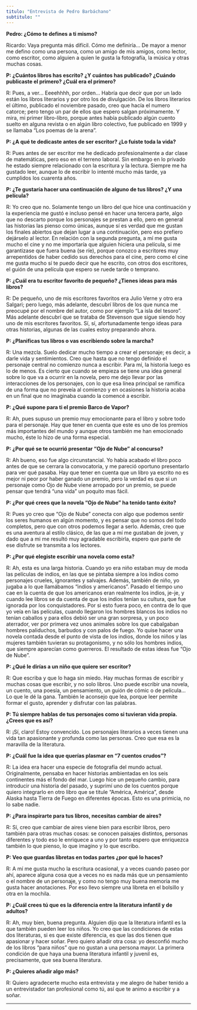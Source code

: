 ```yaml
---
titulo: "Entrevista de Pedro Barbáchano"
subtitulo: ""
---
```

**Pedro: ¿Cómo te defines a ti
mismo?**

Ricardo: Vaya pregunta más difícil. Cómo me definiría… De mayor a menor me
defino como una persona, como un amigo de mis amigos, como lector, como
escritor, como alguien a quien le gusta la fotografía, la música y otras
muchas cosas.

**P: ¿Cuántos libros has escrito? ¿Y  cuántos has publicado? ¿Cuándo publicaste
el primero? ¿Cuál era el primero?**

R: Pues, a ver… Eeeehhhh, por orden… Habría que decir que por un lado están
los libros literarios y por otro los de divulgación. De los libros literarios
el último, publicado el noviembre pasado, creo que hacía el numero catorce;
pero tengo un par de ellos que espero salgan próximamente. Y mira, mi primer
libro-libro, porque antes había publicado algún cuento suelto en alguna
revista o en algún libro colectivo, fue publicado en 1999 y se llamaba “Los
poemas de la arena”.

**P: ¿A qué te dedicaste antes de ser escritor? ¿Lo fuiste toda la vida?**

R: Pues antes de ser escritor me he dedicado profesionalmente a dar clase de
matemáticas, pero eso en el terreno laboral. Sin embargo en lo privado he
estado siempre relacionado con la escritura y la lectura. Siempre me ha
gustado leer, aunque lo de escribir lo intenté mucho más tarde, ya cumplidos
los cuarenta años.

**P: ¿Te gustaría hacer una continuación de alguno de tus libros? ¿Y una
película?**

R: Yo creo que no. Solamente tengo un libro del que hice una continuación y
la experiencia me gustó e incluso pensé en hacer una tercera parte, algo que
no descarto porque los personajes se prestan a ello, pero en general las
historias las pienso como únicas, aunque sí es verdad que me gustan los
finales abiertos que dejan lugar a una continuación, pero eso prefiero
dejárselo al lector. En relación con la segunda pregunta, a mí me gusta mucho
el cine y no me importaría que alguien hiciera una película, si me
garantizase que fuera buena (se ríe), porque conozco a escritores muy
arrepentidos de haber cedido sus derechos para el cine, pero como el cine me
gusta mucho sí te puedo decir que he escrito, con otros dos escritores, el
guión de una película que espero se ruede tarde o temprano.

**P: ¿Cuál era tu escritor favorito de pequeño? ¿Tienes ideas para más
libros?**

R: De pequeño, uno de mis escritores favoritos era Julio Verne y otro era
Salgari; pero luego, más adelante, descubrí libros de los que nunca me
preocupé por el nombre del autor, como por ejemplo “La isla del tesoro”. Más
adelante descubrí que se trataba de Stevenson que sigue siendo hoy uno de mis
escritores favoritos. Sí, sí, afortunadamente tengo ideas para otras
historias, algunas de las cuales estoy preparando ahora.

**P: ¿Planificas tus libros o vas escribiendo sobre la marcha?**

R: Una mezcla. Suelo dedicar mucho tiempo a crear el personaje; es decir, a
darle vida y sentimientos. Creo que hasta que no tengo definido el personaje
central no comienzo nunca a escribir. Para mí, la historia luego es lo de
menos. Es cierto que cuando se empieza se tiene una idea general sobre lo que
va a ocurrir en la novela, pero me dejo llevar por las interacciones de los
personajes, con lo que esa línea principal se ramifica de una forma que no
preveía al comienzo y en ocasiones la historia acaba en un final que no
imaginaba cuando la comencé a escribir.

**P: ¿Qué supone para ti el premio Barco de Vapor?**

R: Ah, pues supuso un premio muy emocionante para el libro y sobre todo para
el personaje. Hay que tener en cuenta que este es uno de los premios más
importantes del mundo y aunque otros también me han emocionado mucho, éste lo
hizo de una forma especial.

**P: ¿Por qué se te ocurrió presentar “Ojo de Nube” al concurso?**

R: Ah bueno, eso fue algo circunstancial. Yo había acabado el libro poco
antes de que se cerrara la convocatoria, y me pareció oportuno presentarlo
para ver qué pasaba. Hay que tener en cuenta que un libro ya escrito no es
mejor ni peor por haber ganado un premio, pero la verdad es que si un
personaje como Ojo de Nube viene arropado por un premio, se puede pensar que
tendrá “una vida” un poquito mas fácil.

**P: ¿Por qué crees que la novela “Ojo de Nube” ha tenido tanto éxito?**

R: Pues yo creo que “Ojo de Nube” conecta con algo que podemos sentir los
seres humanos en algún momento, y es pensar que no somos del todo completos,
pero que con otros podemos llegar a serlo. Además, creo que es una aventura
al estilo clásico, de las que a mí me gustaban de joven, y dado que a mi me
resultó muy agradable escribirla, espero que parte de ese disfrute se
transmita a los lectores.

**P: ¿Por qué elegiste escribir una novela como esta?**

R: Ah, esta es una larga historia. Cuando yo era niño estaban muy de moda las
películas de indios, en las que se pintaba siempre a los indios como
personajes crueles, ignorantes y salvajes. Además, también de niño, yo jugaba
a lo que llamábamos “indios y americanos”. Pasado el tiempo uno cae en la
cuenta de que los americanos eran realmente los indios, je-je, y cuando lee
libros se da cuenta de que los indios tenían su cultura, que fue ignorada por
los conquistadores. Por si esto fuera poco, en contra de lo que yo veía en
las películas, cuando llegaron los hombres blancos los indios no tenían
caballos y para ellos debió ser una gran sorpresa, y un poco aterrador, ver
por primera vez unos animales sobre los que cabalgaban hombres paliduchos,
barbudos y con palos de fuego. Yo quise hacer una novela contada desde el
punto de vista de los indios, donde los niños y las mujeres también tuvieran
su protagonismo, y no sólo los hombres indios, que siempre aparecían como
guerreros. El resultado de estas ideas fue “Ojo de Nube”.

**P: ¿Qué le dirías a un niño que quiere ser escritor?**

R: Que escriba y que lo haga sin miedo. Hay muchas formas de escribir y
muchas cosas que escribir, y no solo libros. Uno puede escribir una novela,
un cuento, una poesía, un pensamiento, un guión de cómic o de película… Lo
que le dé la gana. También le aconsejo que lea, porque leer permite formar el
gusto, aprender y disfrutar con las palabras.

**P: Tú siempre hablas de tus personajes como si tuvieran vida propia. ¿Crees
que es así?**

R: ¡Sí, claro! Estoy convencido. Los personajes literarios a veces tienen una
vida tan apasionante y profunda como las personas. Creo que esa es la
maravilla de la literatura.

**P: ¿Cuál fue la idea que querías plasmar en “7 cuentos crudos”?**

R: La idea era hacer una especie de fotografía del mundo actual.
Originalmente, pensaba en hacer historias ambientadas en los seis continentes
más el fondo del mar. Luego hice un pequeño cambio, para introducir una
historia del pasado, y suprimí uno de los cuentos porque quiero integrarlo en
otro libro que se titule “América, América”, desde Alaska hasta Tierra de
Fuego en diferentes épocas. Esto es una primicia, no lo sabe nadie.

**P: ¿Para inspirarte para tus libros, necesitas cambiar de aires?**

R: Sí, creo que cambiar de aires viene bien para escribir libros, pero
también para otras muchas cosas: se conocen paisajes distintos, personas
diferentes y todo eso le enriquece a uno y por tanto espero que enriquezca
también lo que pienso, lo que imagino y lo que escribo.

**P: Veo que guardas libretas en todas partes ¿por qué lo haces?**

R: A mí me gusta mucho la escritura ocasional, y a veces cuando paseo por
ahí, aparece alguna cosa que a veces no es nada más que un pensamiento o el
nombre de un personaje, y como no tengo muy buena memoria me gusta hacer
anotaciones. Por eso llevo siempre una libreta en el bolsillo y otra en la
mochila.

**P: ¿Cuál crees tú que es la diferencia entre la literatura infantil y de
adultos?**

R: Ah, muy bien, buena pregunta. Alguien dijo que la literatura infantil es
la que también pueden leer los niños. Yo creo que las condiciones de estas
dos literaturas, si es que existe diferencia, es que las dos tienen que
apasionar y hacer soñar. Pero quiero añadir otra cosa: yo desconfió mucho de
los libros “para niños” que no gustan a una persona mayor. La primera
condición de que haya una buena literatura infantil y juvenil es,
precisamente, que sea buena literatura.

**P: ¿Quieres añadir algo más?**

R: Quiero agradecerte mucho esta entrevista y me alegro de haber tenido a un
entrevistador tan profesional como tú, así que te animo a escribir y a soñar.

* * *

